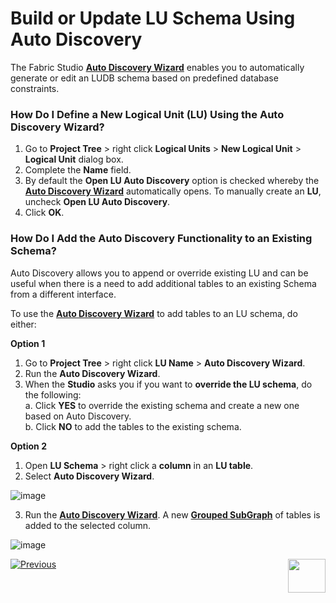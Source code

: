 # Build or Update LU Schema Using Auto Discovery

The Fabric Studio [**Auto Discovery Wizard**](/articles/03_logical_units/06_auto_discovery_wizard.md) enables you to automatically generate or edit an LUDB schema based on predefined database constraints. 

### How Do I Define a New Logical Unit (LU) Using the Auto Discovery Wizard? 

1. Go to  **Project Tree** > right click **Logical Units** > **New Logical Unit** > **Logical Unit** dialog box. 
2. Complete the **Name** field.
3. By default the **Open LU Auto Discovery** option is checked whereby the [**Auto Discovery Wizard**](/articles/03_logical_units/06_auto_discovery_wizard.md) automatically opens. To manually create an **LU**, uncheck **Open LU Auto Discovery**.  
4. Click **OK**. 

### How Do I Add the Auto Discovery Functionality to an Existing Schema?
Auto Discovery allows you to append or override existing LU and can be useful when there is a need to add additional tables to an existing Schema from a different interface. 

To use the [**Auto Discovery Wizard**](/articles/03_logical_units/06_auto_discovery_wizard.md) to add tables to an LU schema, do either:

**Option 1**
1. Go to **Project Tree** > right click **LU Name** > **Auto Discovery Wizard**.
2. Run the **Auto Discovery Wizard**.
3. When the **Studio** asks you if you want to **override the LU schema**, do the following: \
  a. Click **YES** to override the existing schema and create a new one based on Auto Discovery.\
  b. Click **NO** to add the tables to the existing schema.

**Option 2**
1. Open  **LU Schema** > right click a **column** in an **LU table**.
2. Select **Auto Discovery Wizard**.

![image](/articles/03_logical_units/images/03_07_01_option2.png)

3. Run the [**Auto Discovery Wizard**](/articles/03_logical_units/06_auto_discovery_wizard.md). A new [**Grouped SubGraph**](/articles/03_logical_units/16_LU_schema_group_and_ungroup_tables.md) of tables is added to the selected column.

![image](/articles/03_logical_units/images/1.7_pic_2.png) 

[![Previous](/articles/images/Previous.png)](/articles/03_logical_units/06_auto_discovery_wizard.md)[<img align="right" width="60" height="54" src="/articles/images/Next.png">](/articles/03_logical_units/08_define_root_table_and_instance_ID_LU_schema.md)
